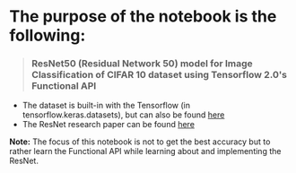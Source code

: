 # **The purpose of the notebook is the following:**
> ### ResNet50 (Residual Network 50) model for Image Classification of CIFAR 10 dataset using Tensorflow 2.0's Functional API

- The dataset is built-in with the Tensorflow (in tensorflow.keras.datasets), but can also be found [here](https://www.cs.toronto.edu/~kriz/cifar.html)
- The ResNet research paper can be found [here](https://arxiv.org/abs/1512.03385)

**Note:** The focus of this notebook is not to get the best accuracy but to rather learn the Functional API while learning about and implementing the ResNet.